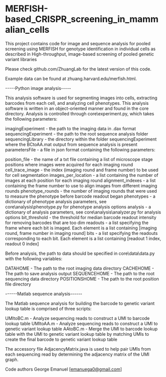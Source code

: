 # MERFISH-based_CRISPR_screening_in_mammalian_cells

This project contains code for image and sequence analysis for pooled screening using MERFISH for genotype identification in individual cells as described in High-throughput, image-based screening of pooled genetic variant libraries

Please check github.com/ZhuangLab for the latest version of this code.

Example data can be found at zhuang.harvard.edu/merfish.html.

-----Python image analysis-----

This analysis software is used for segmenting images into cells, extracting barcodes from each cell, and analyzing cell phenotypes. This analysis software is written in an object-oriented manner and found in the core directory. Analysis is controlled through core\experiment.py, which takes the following parameters:

imagingExperiment - the path to the imaging data in .dax format sequencingExperiment - the path to the root sequence analysis folder sequencingLibrary - the directory within the folder sequencingExperiment where the BCtoAA.mat output from sequence analysis is present parametersFile - a file in json format containing the following parameters:

position_file - the name of a txt file containing a list of microscope stage positions where images were acquired for each imaging round cell_trace_image - the index (imaging round and frame number) to be used for cell segmentation images_per_location - a list containing the number of images at each position for each imaging round alignment_indexes - a list containing the frame number to use to align images from different imaging rounds phenotype_rounds - the number of imaging rounds that were used to measure the phenotype before barcode readout began phenotypes - a dictionary of phenotype analysis parameters, see core\analysis\phenotype.py for phenotype analysis options analysis - a dictionary of analysis parameters, see core\analysis\analyzer.py for analysis options bit_threshold - the threshold for median barcode readout intensity for removing barcodes that are too dim readouts - a list specifying the frame where each bit is imaged. Each element is a list containing [imaging round, frame number in imaging round] bits - a list specifying the readouts corresponding to each bit. Each element is a list containing [readout 1 index, readout 0 index]

Before analysis, the path to data should be specified in core\data\data.py with the following variables:

DATAHOME - The path to the root imaging data directory CACHEHOME - The path to save analysis output SEQUENCEHOME - The path to the root sequencing data directory POSITIONSHOME - The path to the root position file directory

------Matlab sequence analysis------

The Matlab sequence analysis for building the barcode to genetic variant lookup table is comprised of three scripts:

UMItoBC.m - Analyze sequencing reads to construct a UMI to barcode lookup table UMItoAA.m - Analyze sequencing reads to construct a UMI to genetic variant lookup table AAtoBC.m - Merge the UMI to barcode lookup table with the UMI to genetic variant lookup table by matching UMIs to create the final barcode to genetic variant lookup table

The accessory file AdjacencyMatrix.java is used to help pair UMIs from each sequencing read by determining the adjacency matrix of the UMI graph.

Code authors
George Emanuel [emanuega0@gmail.com]
